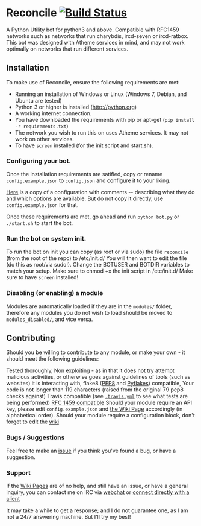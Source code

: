 Reconcile [![Build Status](https://travis-ci.org/Zarthus/Reconcile.svg)](https://travis-ci.org/Zarthus/Reconcile)
=========

A Python Utility bot for python3 and above.
Compatible with RFC1459 networks such as networks that run charybdis, ircd-seven or ircd-ratbox.
This bot was designed with Atheme services in mind, and may not work optimally on networks that run different services.

## Installation

To make use of Reconcile, ensure the following requirements are met:

* Running an installation of Windows or Linux (Windows 7, Debian, and Ubuntu are tested)
* Python 3 or higher is installed (http://python.org)
* A working internet connection.
* You have downloaded the requirements with pip or apt-get (`pip install -r requirements.txt`)
* The network you wish to run this on uses Atheme services. It may not work on other services.
* To have `screen` installed (for the init script and start.sh).

### Configuring your bot.

Once the installation requirements are satified, copy or rename `config.example.json` to `config.json` and configure it to your liking.

[Here](https://github.com/Zarthus/Reconcile/wiki/Configuring-Reconcile) is a copy of a configuration with comments -- describing what they do and which options are available.
But do not copy it directly, use `config.example.json` for that.

Once these requirements are met, go ahead and run `python bot.py` or `./start.sh` to start the bot.

### Run the bot on system init.

To run the bot on init you can copy (as root or via sudo) the file `reconcile` (from the root of the repo) to /etc/init.d/
You will then want to edit the file (do this as root/via sudo!).
Change the BOTUSER and BOTDIR variables to match your setup.
Make sure to chmod +x the init script in /etc/init.d/
Make sure to have `screen` installed!

### Disabling (or enabling) a module

Modules are automatically loaded if they are in the `modules/` folder, therefore any modules you do not wish to load should be moved to `modules_disabled/`, and vice versa.

## Contributing

Should you be willing to contribute to any module, or make your own - it should meet the following guidelines:

Tested thoroughly,
Non exploiting - as in that it does not try attempt malicious activities, or otherwise goes against guidelines of tools (such as websites) it is interacting with,
flake8 ([PEP8](http://legacy.python.org/dev/peps/pep-0008/) and [Pyflakes](https://pypi.python.org/pypi/pyflakes)) compatible,
Your code is not longer than 119 characters (raised from the original 79 pep8 checks against)
Travis compatible (see [`.travis.yml`](.travis.yml) to see what tests are being performed)
[RFC 1459 compatible](http://tools.ietf.org/html/rfc1459.html)
Should your module require an API key, please edit `config.example.json` and [the Wiki Page](https://github.com/Zarthus/Reconcile/wiki/API-Keys) accordingly (in alphabetical order).
Should your module require a configuration block, don't forget to edit the [wiki](https://github.com/Zarthus/Reconcile/wiki/Configuring-Reconcile)

### Bugs / Suggestions
Feel free to make an [issue](https://github.com/zarthus/reconcile/issues/new) if you think you've found a bug, or have a suggestion.

### Support

If the [Wiki Pages](https://github.com/Zarthus/Reconcile/wiki) are of no help, and still have an issue, or have a general inquiry, you can contact me on IRC via [webchat](https://webchat.esper.net/?channels=zarthus) or [connect directly with a client](irc://irc.esper.net/zarthus)

It may take a while to get a response; and I do not guarantee one, as I am not a 24/7 answering machine. But I'll try my best!
